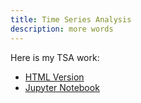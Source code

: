 ```yaml
---
title: Time Series Analysis
description: more words
---
```


Here is my  TSA work:
- [HTML Version](silly.html)
- [Jupyter Notebook](silly.ipynb)
